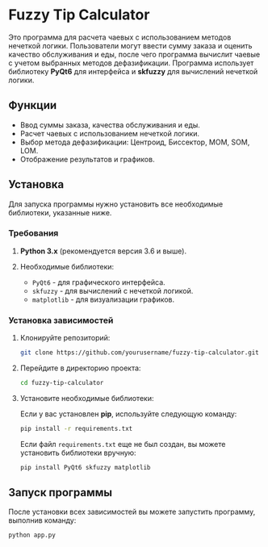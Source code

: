 # Fuzzy Tip Calculator

Это программа для расчета чаевых с использованием методов нечеткой логики. Пользователи могут ввести сумму заказа и оценить качество обслуживания и еды, после чего программа вычислит чаевые с учетом выбранных методов дефазификации. Программа использует библиотеку **PyQt6** для интерфейса и **skfuzzy** для вычислений нечеткой логики.

## Функции

- Ввод суммы заказа, качества обслуживания и еды.
- Расчет чаевых с использованием нечеткой логики.
- Выбор метода дефазификации: Центроид, Биссектор, MOM, SOM, LOM.
- Отображение результатов и графиков.

## Установка

Для запуска программы нужно установить все необходимые библиотеки, указанные ниже.

### Требования

1. **Python 3.x** (рекомендуется версия 3.6 и выше).
2. Необходимые библиотеки:

    - `PyQt6` - для графического интерфейса.
    - `skfuzzy` - для вычислений с нечеткой логикой.
    - `matplotlib` - для визуализации графиков.

### Установка зависимостей

1. Клонируйте репозиторий:

    ```bash
    git clone https://github.com/yourusername/fuzzy-tip-calculator.git
    ```

2. Перейдите в директорию проекта:

    ```bash
    cd fuzzy-tip-calculator
    ```

3. Установите необходимые библиотеки:

    Если у вас установлен **pip**, используйте следующую команду:

    ```bash
    pip install -r requirements.txt
    ```

    Если файл `requirements.txt` еще не был создан, вы можете установить библиотеки вручную:

    ```bash
    pip install PyQt6 skfuzzy matplotlib
    ```

## Запуск программы

После установки всех зависимостей вы можете запустить программу, выполнив команду:

```bash
python app.py
